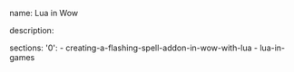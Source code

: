 name: Lua in Wow

description: 

sections:
  '0':
    - creating-a-flashing-spell-addon-in-wow-with-lua
    - lua-in-games
    

